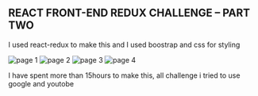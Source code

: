 REACT FRONT-END REDUX CHALLENGE – PART TWO
-----------------------------------------------------

I used react-redux to make this and I used boostrap and css for styling

![page 1](https://user-images.githubusercontent.com/91059058/171021769-747b3500-9441-4fd4-9066-c3f8b3cdd2ae.PNG)
![page 2](https://user-images.githubusercontent.com/91059058/171021779-ad6058bb-9df7-4311-a08d-eea8470093f4.PNG)
![page 3](https://user-images.githubusercontent.com/91059058/171021789-7570e159-98e2-4973-b4ba-c3380a5c1561.PNG)
![page 4](https://user-images.githubusercontent.com/91059058/171021798-0dc87c79-0d36-4245-8c40-5bf2732a198a.PNG)



I have spent more than 15hours to make this, all challenge i tried to use google and youtobe
